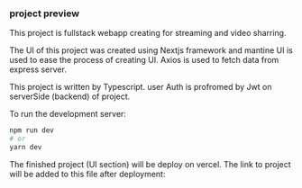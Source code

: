 ### project preview

This project is fullstack webapp creating for streaming and video sharring.

The UI of this project was created using Nextjs framework and mantine UI is used to ease the process of creating UI.
Axios is used to fetch data from express server.

This project is written by Typescript. user Auth is profromed by Jwt on serverSide (backend) of project.


To run the development server:

```bash
npm run dev
# or
yarn dev
```

The finished project (UI section) will be deploy on vercel. The link to project will be added to this file after deployment:



